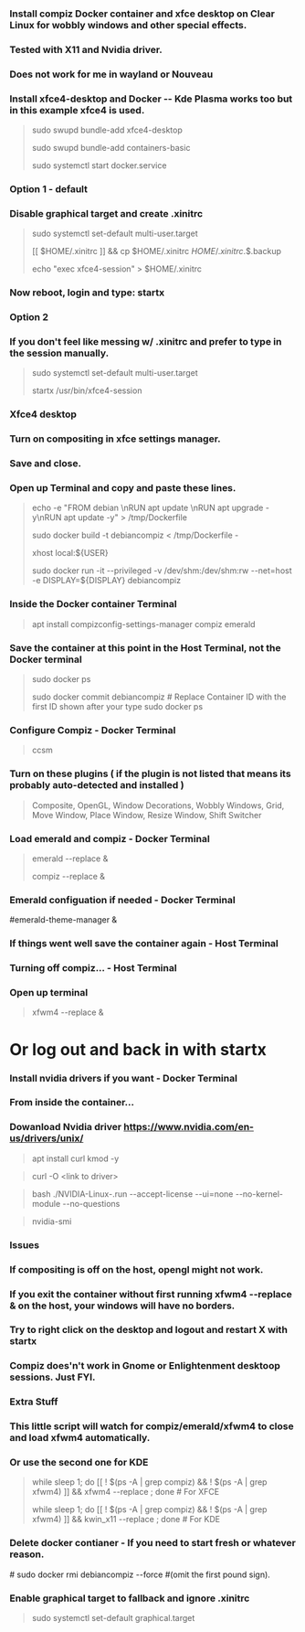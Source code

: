 ### Install compiz Docker container and xfce desktop on Clear Linux for wobbly windows and other special effects.
### Tested with X11 and Nvidia driver.
### Does not work for me in wayland or Nouveau


### Install xfce4-desktop and Docker -- Kde Plasma works too but in this example xfce4 is used.
> sudo swupd bundle-add xfce4-desktop
> 
> sudo swupd bundle-add containers-basic
> 
> sudo systemctl start docker.service

### Option 1 - default
### Disable graphical target and create .xinitrc
> sudo systemctl set-default multi-user.target 
> 
> [[ $HOME/.xinitrc ]] && cp $HOME/.xinitrc $HOME/.xinitrc.$$.backup
> 
> echo "exec xfce4-session" > $HOME/.xinitrc
### Now reboot, login and type: startx

### Option 2
### If you don't feel like messing w/ .xinitrc and prefer to type in the session manually.
> sudo systemctl set-default multi-user.target 
> 
> startx /usr/bin/xfce4-session

### Xfce4 desktop
### Turn on compositing in xfce settings manager.
### Save and close.

### Open up Terminal and copy and paste these lines.
> echo -e "FROM debian \\nRUN apt update \\nRUN apt upgrade -y\\nRUN apt update -y" > /tmp/Dockerfile
> 
> sudo docker build -t debiancompiz < /tmp/Dockerfile -
> 
> xhost local:${USER}
> 
> sudo docker run -it --privileged -v /dev/shm:/dev/shm:rw --net=host -e DISPLAY=${DISPLAY} debiancompiz

### Inside the Docker container Terminal
> apt install compizconfig-settings-manager compiz emerald 


### Save the container at this point in the Host Terminal, not the Docker terminal
> sudo docker ps
> 
> sudo docker commit <CONTAINER ID>  debiancompiz  # Replace Container ID with the first ID shown after your type sudo docker ps


### Configure Compiz - Docker Terminal
> ccsm
### Turn on these plugins ( if the plugin is not listed that means its probably auto-detected and installed )
> Composite, OpenGL, Window Decorations, Wobbly Windows, Grid, Move Window, Place Window, Resize Window, Shift Switcher

### Load emerald and compiz - Docker Terminal
> emerald --replace &
>
> compiz --replace &

### Emerald configuation if needed - Docker Terminal
#emerald-theme-manager &


### If things went well save the container again - Host Terminal


### Turning off compiz... - Host Terminal
### Open up terminal 
> xfwm4 --replace &
# Or log out and back in with startx


### Install nvidia drivers if you want - Docker Terminal
### From inside the container...
### Dowanload Nvidia driver https://www.nvidia.com/en-us/drivers/unix/
> apt install curl kmod -y
 
> curl -O \<link to driver\>
 
> bash ./NVIDIA-Linux-<your driver here>.run --accept-license --ui=none --no-kernel-module --no-questions
 
> nvidia-smi


### Issues
### If compositing is off on the host, opengl might not work.
### If you exit the container without first running xfwm4 --replace & on the host, your windows will have no borders.
### Try to right click on the desktop and logout and restart X with startx
 
### Compiz does'n't work in Gnome or Enlightenment desktoop sessions.  Just FYI.

### Extra Stuff
### This little script will watch for compiz/emerald/xfwm4 to close and load xfwm4 automatically.
### Or use the second one for KDE
> while sleep 1; do [[ ! $(ps -A | grep compiz) && ! $(ps -A | grep xfwm4) ]] && xfwm4 --replace ; done # For XFCE
>
> while sleep 1; do [[ ! $(ps -A | grep compiz) && ! $(ps -A | grep xfwm4) ]] && kwin_x11 --replace ; done # For KDE

 

### Delete docker contianer - If you need to start fresh or whatever reason.
\# sudo docker rmi debiancompiz --force \#(omit the first pound sign).

### Enable graphical target to fallback and ignore .xinitrc
> sudo systemctl set-default graphical.target
